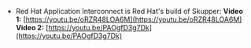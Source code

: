 - Red Hat Application Interconnect is Red Hat's build of Skupper:
  **Video 1:** [https://youtu.be/oRZR48LOA6M](https://youtu.be/oRZR48LOA6M)
  **Video 2:** [https://youtu.be/PAOgfD3g7Dk](https://youtu.be/PAOgfD3g7Dk)